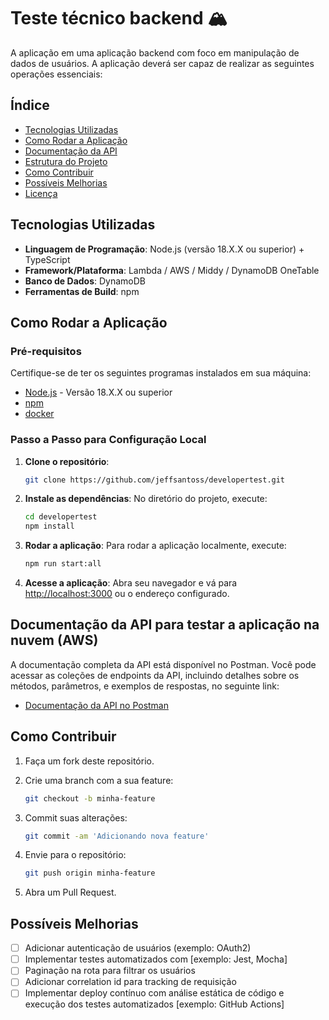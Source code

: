 
# Teste técnico backend 🏔️

A aplicação em uma aplicação backend com foco em manipulação de dados de usuários. A aplicação deverá ser capaz de realizar as seguintes operações essenciais:

## Índice

- [Tecnologias Utilizadas](#tecnologias-utilizadas)
- [Como Rodar a Aplicação](#como-rodar-a-aplicação)
- [Documentação da API](#documentação-da-api)
- [Estrutura do Projeto](#estrutura-do-projeto)
- [Como Contribuir](#como-contribuir)
- [Possíveis Melhorias](#possíveis-melhorias)
- [Licença](#licença)

## Tecnologias Utilizadas

- **Linguagem de Programação**: Node.js (versão 18.X.X ou superior) + TypeScript
- **Framework/Plataforma**: Lambda / AWS / Middy / DynamoDB OneTable
- **Banco de Dados**: DynamoDB
- **Ferramentas de Build**: npm

## Como Rodar a Aplicação

### Pré-requisitos

Certifique-se de ter os seguintes programas instalados em sua máquina:

- [Node.js](https://nodejs.org) - Versão 18.X.X ou superior
- [npm](https://www.npmjs.com)
- [docker](https://www.docker.com/)


### Passo a Passo para Configuração Local

1. **Clone o repositório**:
   ```bash
   git clone https://github.com/jeffsantoss/developertest.git
   ```

2. **Instale as dependências**:
   No diretório do projeto, execute:
   ```bash
   cd developertest
   npm install
   ```

3. **Rodar a aplicação**:
   Para rodar a aplicação localmente, execute:
   ```bash
   npm run start:all
   ```

4. **Acesse a aplicação**:
   Abra seu navegador e vá para [http://localhost:3000](http://localhost:3000) ou o endereço configurado.

## Documentação da API para testar a aplicação na nuvem (AWS)

A documentação completa da API está disponível no Postman. Você pode acessar as coleções de endpoints da API, incluindo detalhes sobre os métodos, parâmetros, e exemplos de respostas, no seguinte link:

- [Documentação da API no Postman](https://documenter.getpostman.com/view/2057801/2sAYBYepV5)

## Como Contribuir

1. Faça um fork deste repositório.
2. Crie uma branch com a sua feature:
   ```bash
   git checkout -b minha-feature
   ```
3. Commit suas alterações:
   ```bash
   git commit -am 'Adicionando nova feature'
   ```
4. Envie para o repositório:
   ```bash
   git push origin minha-feature
   ```

5. Abra um Pull Request.

## Possíveis Melhorias

- [ ] Adicionar autenticação de usuários (exemplo: OAuth2)
- [ ] Implementar testes automatizados com [exemplo: Jest, Mocha]
- [ ] Paginação na rota para filtrar os usuários
- [ ] Adicionar correlation id para tracking de requisição
- [ ] Implementar deploy contínuo com análise estática de código e execução dos testes automatizados [exemplo: GitHub Actions]